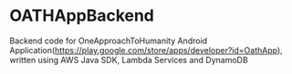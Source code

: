 # OATHAppBackend
Backend code for OneApproachToHumanity Android Application(https://play.google.com/store/apps/developer?id=OathApp), written using AWS Java SDK, Lambda Services and DynamoDB 
